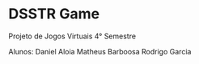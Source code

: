 # DSSTR Game
Projeto de Jogos Virtuais 4° Semestre

Alunos: 
Daniel Aloia
Matheus Barboosa
Rodrigo Garcia

